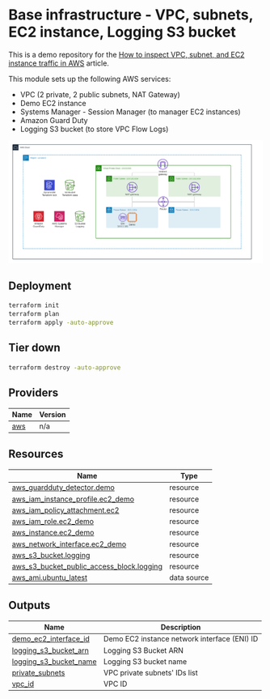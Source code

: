 <!-- BEGIN_TF_DOCS -->

# Base infrastructure - VPC, subnets, EC2 instance, Logging S3 bucket 

This is a demo repository for the [How to inspect VPC, subnet, and EC2 instance traffic in AWS](https://hands-on.cloud/how-to-inspect-vpc-subnet-and-ec2-instance-traffic-in-aws/) article.

This module sets up the following AWS services:

* VPC (2 private, 2 public subnets, NAT Gateway)
* Demo EC2 instance
* Systems Manager - Session Manager (to manager EC2 instances)
* Amazon Guard Duty
* Logging S3 bucket (to store VPC Flow Logs)

![Base infrastructure](./img/Base-infrastructure.png)

## Deployment

```sh
terraform init
terraform plan
terraform apply -auto-approve
```

## Tier down

```sh
terraform destroy -auto-approve
```
## Providers

| Name | Version |
|------|---------|
| <a name="provider_aws"></a> [aws](#provider\_aws) | n/a |
## Resources

| Name | Type |
|------|------|
| [aws_guardduty_detector.demo](https://registry.terraform.io/providers/hashicorp/aws/latest/docs/resources/guardduty_detector) | resource |
| [aws_iam_instance_profile.ec2_demo](https://registry.terraform.io/providers/hashicorp/aws/latest/docs/resources/iam_instance_profile) | resource |
| [aws_iam_policy_attachment.ec2](https://registry.terraform.io/providers/hashicorp/aws/latest/docs/resources/iam_policy_attachment) | resource |
| [aws_iam_role.ec2_demo](https://registry.terraform.io/providers/hashicorp/aws/latest/docs/resources/iam_role) | resource |
| [aws_instance.ec2_demo](https://registry.terraform.io/providers/hashicorp/aws/latest/docs/resources/instance) | resource |
| [aws_network_interface.ec2_demo](https://registry.terraform.io/providers/hashicorp/aws/latest/docs/resources/network_interface) | resource |
| [aws_s3_bucket.logging](https://registry.terraform.io/providers/hashicorp/aws/latest/docs/resources/s3_bucket) | resource |
| [aws_s3_bucket_public_access_block.logging](https://registry.terraform.io/providers/hashicorp/aws/latest/docs/resources/s3_bucket_public_access_block) | resource |
| [aws_ami.ubuntu_latest](https://registry.terraform.io/providers/hashicorp/aws/latest/docs/data-sources/ami) | data source |
## Outputs

| Name | Description |
|------|-------------|
| <a name="output_demo_ec2_interface_id"></a> [demo\_ec2\_interface\_id](#output\_demo\_ec2\_interface\_id) | Demo EC2 instance network interface (ENI) ID |
| <a name="output_logging_s3_bucket_arn"></a> [logging\_s3\_bucket\_arn](#output\_logging\_s3\_bucket\_arn) | Logging S3 Bucket ARN |
| <a name="output_logging_s3_bucket_name"></a> [logging\_s3\_bucket\_name](#output\_logging\_s3\_bucket\_name) | Logging S3 bucket name |
| <a name="output_private_subnets"></a> [private\_subnets](#output\_private\_subnets) | VPC private subnets' IDs list |
| <a name="output_vpc_id"></a> [vpc\_id](#output\_vpc\_id) | VPC ID |

<!-- END_TF_DOCS -->